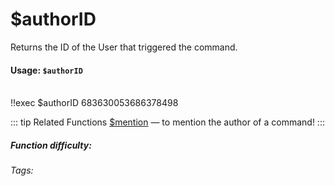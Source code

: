 # $authorID
Returns the ID of the User that triggered the command.

#### Usage: `$authorID`
<br/>
<discord-messages>
	<discord-message :bot="false" role-color="#ffcc9a" author="User">
		!!exec $authorID
	</discord-message>
	<discord-message :bot="true" role-color="#0099ff" author="Custom Command" avatar="https://media.discordapp.net/avatars/725721249652670555/781224f90c3b841ba5b40678e032f74a.webp">
		683630053686378498
	</discord-message>
</discord-messages>

::: tip Related Functions
[$mention](../Member/mention.md) ― to mention the author of a command!
:::

##### Function difficulty: <Badge type="tip" text="Easy" vertical="middle" /> 
###### Tags: <Badge type="tip" text="authorID" vertical="middle" /> <Badge type="tip" text="cmd executor" vertical="middle" /> <Badge type="tip" text="command author" vertical="middle" /> <Badge type="tip" text="command" vertical="middle" /> <Badge type="tip" text="userID" vertical="middle" />